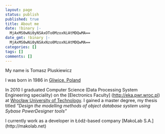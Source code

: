 ```yaml
---
layout: page
status: publish
published: true
title: About me
date: !binary |-
  MjAxMS0wNi0yNSAxOTo0MzoxNiAtMDQwMA==
date_gmt: !binary |-
  MjAxMS0wNi0yNSAxNzo0MzoxNiAtMDQwMA==
categories: []
tags: []
comments: []
---
```

My name is Tomasz Pluskiewicz

I was born in 1986 in [Gliwice, Poland](http://en.wikipedia.org/wiki/Gliwice")

In 2010 I graduated Computer Science (Data Processing System Engineering speciality) on the [Electronics Faculty]
(http://eka.pwr.wroc.pl) at [Wrocław University of Technology](http//www.portal.pwr.wroc.pl).
I gained a master degree, my thesis titled <em>"Design the modelling methods of object database system using Sybase PowerDesigner tools"</em>

<p>I currently work as a developer in Łódź-based company [MakoLab S.A.](http://makolab.net)